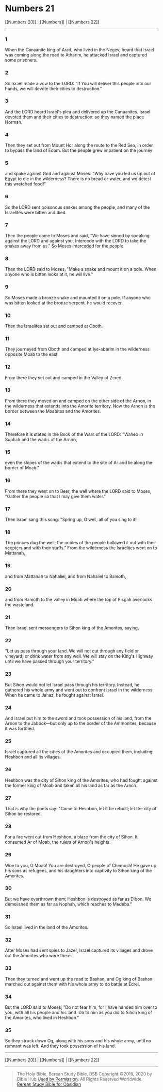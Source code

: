 # Numbers 21

[[Numbers 20]] | [[Numbers]] | [[Numbers 22]]

---

### 1
When the Canaanite king of Arad, who lived in the Negev, heard that Israel was coming along the road to Atharim, he attacked Israel and captured some prisoners.

### 2
So Israel made a vow to the LORD: "If You will deliver this people into our hands, we will devote their cities to destruction."

### 3
And the LORD heard Israel's plea and delivered up the Canaanites. Israel devoted them and their cities to destruction; so they named the place Hormah.

### 4
Then they set out from Mount Hor along the route to the Red Sea, in order to bypass the land of Edom. But the people grew impatient on the journey

### 5
and spoke against God and against Moses: "Why have you led us up out of Egypt to die in the wilderness? There is no bread or water, and we detest this wretched food!"

### 6
So the LORD sent poisonous snakes among the people, and many of the Israelites were bitten and died.

### 7
Then the people came to Moses and said, "We have sinned by speaking against the LORD and against you. Intercede with the LORD to take the snakes away from us." So Moses interceded for the people.

### 8
Then the LORD said to Moses, "Make a snake and mount it on a pole. When anyone who is bitten looks at it, he will live."

### 9
So Moses made a bronze snake and mounted it on a pole. If anyone who was bitten looked at the bronze serpent, he would recover.

### 10
Then the Israelites set out and camped at Oboth.

### 11
They journeyed from Oboth and camped at Iye-abarim in the wilderness opposite Moab to the east.

### 12
From there they set out and camped in the Valley of Zered.

### 13
From there they moved on and camped on the other side of the Arnon, in the wilderness that extends into the Amorite territory. Now the Arnon is the border between the Moabites and the Amorites.

### 14
Therefore it is stated in the Book of the Wars of the LORD: "Waheb in Suphah and the wadis of the Arnon,

### 15
even the slopes of the wadis that extend to the site of Ar and lie along the border of Moab."

### 16
From there they went on to Beer, the well where the LORD said to Moses, "Gather the people so that I may give them water."

### 17
Then Israel sang this song: "Spring up, O well, all of you sing to it!

### 18
The princes dug the well; the nobles of the people hollowed it out with their scepters and with their staffs." From the wilderness the Israelites went on to Mattanah,

### 19
and from Mattanah to Nahaliel, and from Nahaliel to Bamoth,

### 20
and from Bamoth to the valley in Moab where the top of Pisgah overlooks the wasteland.

### 21
Then Israel sent messengers to Sihon king of the Amorites, saying,

### 22
"Let us pass through your land. We will not cut through any field or vineyard, or drink water from any well. We will stay on the King's Highway until we have passed through your territory."

### 23
But Sihon would not let Israel pass through his territory. Instead, he gathered his whole army and went out to confront Israel in the wilderness. When he came to Jahaz, he fought against Israel.

### 24
And Israel put him to the sword and took possession of his land, from the Arnon to the Jabbok—but only up to the border of the Ammonites, because it was fortified.

### 25
Israel captured all the cities of the Amorites and occupied them, including Heshbon and all its villages.

### 26
Heshbon was the city of Sihon king of the Amorites, who had fought against the former king of Moab and taken all his land as far as the Arnon.

### 27
That is why the poets say: "Come to Heshbon, let it be rebuilt; let the city of Sihon be restored.

### 28
For a fire went out from Heshbon, a blaze from the city of Sihon. It consumed Ar of Moab, the rulers of Arnon's heights.

### 29
Woe to you, O Moab! You are destroyed, O people of Chemosh! He gave up his sons as refugees, and his daughters into captivity to Sihon king of the Amorites.

### 30
But we have overthrown them; Heshbon is destroyed as far as Dibon. We demolished them as far as Nophah, which reaches to Medeba."

### 31
So Israel lived in the land of the Amorites.

### 32
After Moses had sent spies to Jazer, Israel captured its villages and drove out the Amorites who were there.

### 33
Then they turned and went up the road to Bashan, and Og king of Bashan marched out against them with his whole army to do battle at Edrei.

### 34
But the LORD said to Moses, "Do not fear him, for I have handed him over to you, with all his people and his land. Do to him as you did to Sihon king of the Amorites, who lived in Heshbon."

### 35
So they struck down Og, along with his sons and his whole army, until no remnant was left. And they took possession of his land.

---

[[Numbers 20]] | [[Numbers]] | [[Numbers 22]]

---

> The Holy Bible, Berean Study Bible, BSB
> Copyright &copy;2016, 2020 by Bible Hub
> [Used by Permission](https://berean.bible/terms.htm). All Rights Reserved Worldwide.
> [Berean Study Bible for Obsidian](https://github.com/gapmiss/berean-study-bible-for-obsidian)

